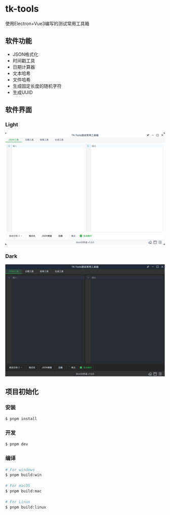 # tk-tools

使用Electron+Vue3编写的测试常用工具箱

## 软件功能

- JSON格式化
- 时间戳工具
- 日期计算器
- 文本哈希
- 文件哈希
- 生成固定长度的随机字符
- 生成UUID

## 软件界面

### Light

![](assets/light.png)

### Dark

![](assets/dark.png)

## 项目初始化

### 安装

```bash
$ pnpm install
```

### 开发

```bash
$ pnpm dev
```

### 编译

```bash
# For windows
$ pnpm build:win

# For macOS
$ pnpm build:mac

# For Linux
$ pnpm build:linux
```
